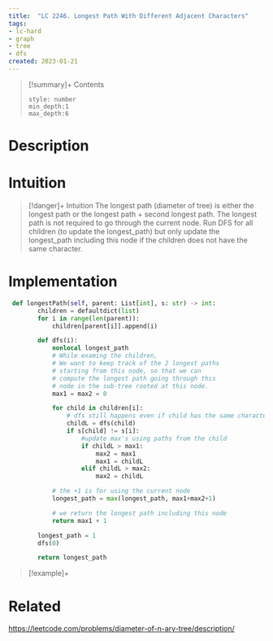 ```yaml
---
title:  "LC 2246. Longest Path With Different Adjacent Characters"
tags:
- lc-hard
- graph
- tree
- dfs
created: 2023-01-21
---
```


>[!summary]+ Contents
>```toc
>style: number
>min_depth:1
>max_depth:6
>```

# Description


# Intuition

>[!danger]+ Intuition
>The longest path (diameter of tree) is either the longest path or the longest path + second longest path.
>The longest path is not required to go through the current node.
>Run DFS for all children (to update the longest_path) but only update the longest_path including this node if the children does not have the same character. 

>

# Implementation
```python
 def longestPath(self, parent: List[int], s: str) -> int:
        children = defaultdict(list)
        for i in range(len(parent)):
            children[parent[i]].append(i)

        def dfs(i):
            nonlocal longest_path
            # While examing the children, 
            # We want to keep track of the 2 longest paths 
            # starting from this node, so that we can 
            # compute the longest path going through this  
            # node in the sub-tree rooted at this node.
            max1 = max2 = 0

            for child in children[i]:
	            # dfs still happens even if child has the same character because the child might have a path longer than the current node
                childL = dfs(child)
                if s[child] != s[i]:
                    #update max's using paths from the child
                    if childL > max1:
                        max2 = max1
                        max1 = childL
                    elif childL > max2:
                        max2 = childL

			# the +1 is for using the current node 
            longest_path = max(longest_path, max1+max2+1)

			# we return the longest path including this node
            return max1 + 1

        longest_path = 1
        dfs(0)

        return longest_path
```

>[!example]+ 


# Related
https://leetcode.com/problems/diameter-of-n-ary-tree/description/
